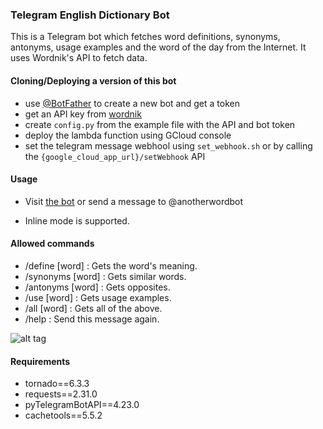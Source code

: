 ### Telegram English Dictionary Bot

This is a Telegram bot which fetches word definitions, synonyms, antonyms, usage examples and the word of the day from the Internet.
It uses Wordnik's API to fetch data. 

#### Cloning/Deploying a version of this bot

* use [@BotFather](https://telegram.me/BotFather) to create a new bot and get a token
* get an API key from [wordnik](https://www.wordnik.com/)
* create `config.py` from the example file with the API and bot token 
* deploy the lambda function using GCloud console
* set the telegram message webhool using `set_webhook.sh` or by calling the `{google_cloud_app_url}/setWebhook` API


#### Usage

* Visit [the bot](https://telegram.me/anotherwordbot) or send a message to @anotherwordbot

* Inline mode is supported. 

#### Allowed commands

* /define [word] : Gets the word's meaning.
* /synonyms [word] : Gets similar words.
* /antonyms [word] : Gets opposites.
* /use [word] : Gets usage examples. 
* /all [word] : Gets all of the above.
* /help : Send this message again.

![alt tag](http://i.imgur.com/5bJNzkC.gif)

#### Requirements

* tornado==6.3.3
* requests==2.31.0
* pyTelegramBotAPI==4.23.0
* cachetools==5.5.2
